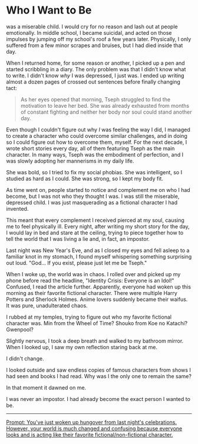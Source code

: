 # Who I Want to Be

 was a miserable child.
I would cry for no reason and lash out at people emotionally.
In middle school, I became suicidal, and acted on those impulses by jumping off my school's roof a few years later.
Physically, I only suffered from a few minor scrapes and bruises, but I had died inside that day.

When I returned home, for some reason or another, I picked up a pen and started scribbling in a diary.
The only problem was that I didn't know what to write.
I didn't know *why* I was depressed, I just was.
I ended up writing almost a dozen pages of crossed out sentences before finally changing tact:

> As her eyes opened that morning, Tseph struggled to find the motivation to leave her bed. She was already exhausted from months of constant fighting and neither her body nor soul could stand another day.

Even though I couldn't figure out why *I* was feeling the way I did, I managed to create a character who could overcome similar challenges, and in doing so I could figure out how to overcome them, myself.
For the next decade, I wrote short stories every day, all of them featuring Tseph as the main character.
In many ways, Tseph was the embodiment of perfection, and I was slowly adopting her mannerisms in my daily life.

She was bold, so I tried to fix my social phobias.
She was intelligent, so I studied as hard as I could.
She was strong, so I kept my body fit.

As time went on, people started to notice and complement me on who I had become, but I was not who they thought I was.
I was still the miserable, depressed child.
I was just masquerading as a fictional character I had invented.

This meant that every complement I received pierced at my soul, causing me to feel physically ill.
Every night, after writing my short story for the day, I would lay in bed and stare at the ceiling, trying to piece together how to tell the world that I was living a lie and, in fact, an impostor.

Last night was New Year's Eve, and as I closed my eyes and fell asleep to a familiar knot in my stomach, I found myself whispering something surprising out loud. "God... If you exist, please just let me be Tseph."

When I woke up, the world was in chaos.
I rolled over and picked up my phone before read the headline, "Identity Crisis: Everyone is an Idol!"
Confused, I read the article further.
Apparently, everyone had woken up this morning as their favorite fictional character.
There were multiple Harry Potters and Sherlock Holmes.
Anime lovers suddenly became their waifus.
It was pure, unadulterated chaos.

I rubbed at my temples, trying to figure out who my favorite fictional character was.
Min from the Wheel of Time?
Shouko from Koe no Katachi?
Gwenpool?

Slightly nervous, I took a deep breath and walked to my bathroom mirror.
When I looked up, I saw my own reflection staring back at me.

I didn't change.

I looked outside and saw endless copies of famous characters from shows I had seen and books I had read.
Why was I the only one to remain the same?

In that moment it dawned on me.

I was never an impostor.
I had already become the exact person I wanted to be.

---
[Prompt: You've just woken up hungover from last night's celebrations. However, your world is much changed and confusing because everyone looks and is acting like their favorite fictional/non-fictional character.](https://www.reddit.com/r/WritingPrompts/comments/koc944/wp_youve_just_woken_up_hungover_from_last_nights/ghq2e23/)
